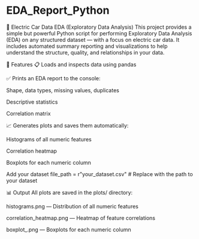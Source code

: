 # EDA_Report_Python

🔎 Electric Car Data EDA (Exploratory Data Analysis)
This project provides a simple but powerful Python script for performing Exploratory Data Analysis (EDA) on any structured dataset — with a focus on electric car data. It includes automated summary reporting and visualizations to help understand the structure, quality, and relationships in your data.

📌 Features
📋 Loads and inspects data using pandas

✅ Prints an EDA report to the console:

Shape, data types, missing values, duplicates

Descriptive statistics

Correlation matrix

📈 Generates plots and saves them automatically:

Histograms of all numeric features

Correlation heatmap

Boxplots for each numeric column

Add your dataset
file_path = r"your_dataset.csv"  # Replace with the path to your dataset

📊 Output
All plots are saved in the plots/ directory:

histograms.png — Distribution of all numeric features

correlation_heatmap.png — Heatmap of feature correlations

boxplot_<feature>.png — Boxplots for each numeric column

